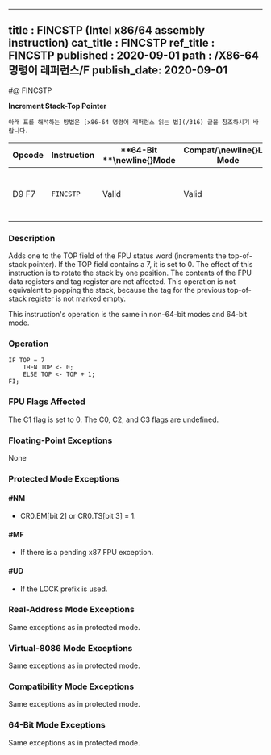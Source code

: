 ----------------------------
title : FINCSTP (Intel x86/64 assembly instruction)
cat_title : FINCSTP
ref_title : FINCSTP
published : 2020-09-01
path : /X86-64 명령어 레퍼런스/F
publish_date: 2020-09-01
----------------------------


#@ FINCSTP

**Increment Stack-Top Pointer**

```lec-info
아래 표를 해석하는 방법은 [x86-64 명령어 레퍼런스 읽는 법](/316) 글을 참조하시기 바랍니다.
```

|**Opcode**|**Instruction**|**64-Bit **\newline{}**Mode**|**Compat/**\newline{}**Leg Mode**|**Description**|
|----------|---------------|-----------------------------|---------------------------------|---------------|
|D9 F7|`FINCSTP` |Valid|Valid|Increment the TOP field in the FPU status register.|
### Description


Adds one to the TOP field of the FPU status word (increments the top-of-stack pointer). If the TOP field contains a 7, it is set to 0. The effect of this instruction is to rotate the stack by one position. The contents of the FPU data registers and tag register are not affected. This operation is not equivalent to popping the stack, because the tag for the previous top-of-stack register is not marked empty.

This instruction's operation is the same in non-64-bit modes and 64-bit mode.


### Operation

```info-verb
IF TOP = 7
    THEN TOP <- 0;
    ELSE TOP <- TOP + 1;
FI;
```
### FPU Flags Affected


The C1 flag is set to 0. The C0, C2, and C3 flags are undefined.

### Floating-Point Exceptions


None


### Protected Mode Exceptions

#### #NM
* CR0.EM[bit 2] or CR0.TS[bit 3] = 1.

#### #MF
* If there is a pending x87 FPU exception.

#### #UD
* If the LOCK prefix is used.

### Real-Address Mode Exceptions



Same exceptions as in protected mode.


### Virtual-8086 Mode Exceptions



Same exceptions as in protected mode.


### Compatibility Mode Exceptions



Same exceptions as in protected mode.


### 64-Bit Mode Exceptions



Same exceptions as in protected mode.

